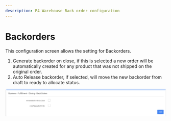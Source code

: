 ```yaml
---
description: P4 Warehouse Back order configuration
---
```


# Backorders

This configuration screen allows the setting for Backorders.

1. Generate backorder on close, if this is selected a new order will be automatically created for any product that was not shipped on the original order.
2. Auto Release backorder, if selected, will move the new backorder from draft to ready to allocate status.

![](<../../../../.gitbook/assets/image (108).png>)
